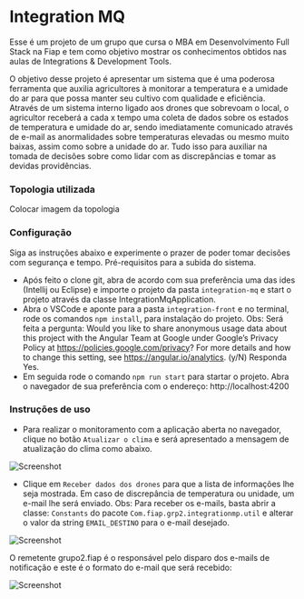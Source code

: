 # Integration MQ

Esse é um projeto de um grupo que cursa o MBA em Desenvolvimento Full Stack na Fiap e tem como objetivo mostrar os conhecimentos obtidos nas aulas de Integrations & Development Tools. 

O objetivo desse projeto é apresentar um sistema que é uma poderosa ferramenta que auxilia agricultores à monitorar a temperatura e a umidade do ar para que possa manter seu cultivo com qualidade e eficiência. Através de um sistema interno ligado aos drones que sobrevoam o local, o agricultor receberá a cada x tempo uma coleta de dados sobre os estados de temperatura e umidade do ar, sendo imediatamente comunicado através de e-mail as anormalidades sobre temperaturas elevadas ou mesmo muito baixas, assim como sobre a unidade do ar. Tudo isso para auxiliar na tomada de decisões sobre como lidar com as discrepâncias e tomar as devidas providências.

### Topologia utilizada

Colocar imagem da topologia

### Configuração

Siga as instruções abaixo e experimente o prazer de poder tomar decisões com segurança e tempo.
Pré-requisitos para a subida do sistema.

- Após feito o clone git, abra de acordo com sua preferência uma das ides (Intellij ou Eclipse) e importe o projeto da pasta `integration-mq` e start o projeto através da classe IntegrationMqApplication.
- Abra o VSCode e aponte para a pasta `integration-front` e no terminal, rode os comandos `npm install`, para instalação do projeto.
Obs: Será feita a pergunta:
Would you like to share anonymous usage data about this project with the Angular Team at Google under Google’s Privacy Policy at https://policies.google.com/privacy? For more details and how to change this setting, see https://angular.io/analytics. (y/N)
Responda Yes.
- Em seguida rode o comando `npm run start` para startar o projeto. Abra o navegador de sua preferência com o endereço: http://localhost:4200


### Instruções de uso

- Para realizar o monitoramento com a aplicação aberta no navegador, clique no botão `Atualizar o clima` e será apresentado a mensagem de atualização do clima como abaixo.

![Screenshot](../master/docs/img-2.png)

- Clique em `Receber dados dos drones` para que a lista de informações lhe seja mostrada. Em caso de discrepância de temperatura ou unidade, um e-mail lhe será enviado. 
Obs: Para receber os e-mails, basta abrir a classe: `Constants` do pacote `Com.fiap.grp2.integrationmp.util` e alterar o valor da string `EMAIL_DESTINO` para o e-mail desejado. 

![Screenshot](screenshot.png)

O remetente grupo2.fiap é o responsável pelo disparo dos e-mails de notificação e este é o formato do e-mail que será recebido: 

![Screenshot](screenshot.png)
